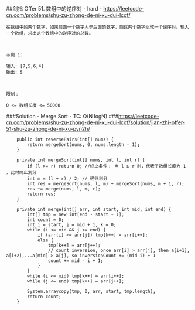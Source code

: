 ##剑指 Offer 51. 数组中的逆序对 - hard - https://leetcode-cn.com/problems/shu-zu-zhong-de-ni-xu-dui-lcof/
```
在数组中的两个数字，如果前面一个数字大于后面的数字，则这两个数字组成一个逆序对。输入一个数组，求出这个数组中的逆序对的总数。

 

示例 1:

输入: [7,5,6,4]
输出: 5

 

限制：

0 <= 数组长度 <= 50000
```
###Solution - Merge Sort - TC: O(N logN)
###https://leetcode-cn.com/problems/shu-zu-zhong-de-ni-xu-dui-lcof/solution/jian-zhi-offer-51-shu-zu-zhong-de-ni-xu-pvn2h/
```
    public int reversePairs(int[] nums) {
        return mergeSort(nums, 0, nums.length - 1);
    }

    private int mergeSort(int[] nums, int l, int r) {
        if (l >= r) return 0; //终止条件： 当 l ≥ r 时，代表子数组长度为 1 ，此时终止划分
        int m = (l + r) / 2; // 递归划分
        int res = mergeSort(nums, l, m) + mergeSort(nums, m + 1, r);
        res += merge(nums, l, m, r);
        return res;
    }

    private int merge(int[] arr, int start, int mid, int end) {
        int[] tmp = new int[end - start + 1];
        int count = 0;
        int i = start, j = mid + 1, k = 0;
        while (i <= mid && j <= end) {
            if (arr[i] <= arr[j]) tmp[k++] = arr[i++];
            else {
                tmp[k++] = arr[j++];
                // count inversion, once arr[i] > arr[j], then a[i+1], a[i+2],...a[mid] > a[j], so inversionCount += (mid-i) + 1
                count += mid - i + 1;
            }
        }
        while (i <= mid) tmp[k++] = arr[i++];
        while (j <= end) tmp[k++] = arr[j++];

        System.arraycopy(tmp, 0, arr, start, tmp.length);
        return count;
    }
```